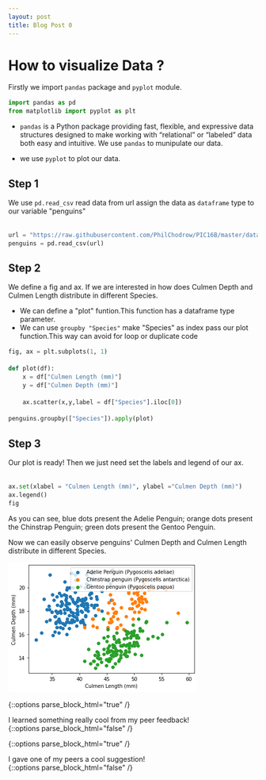 ```yaml
---
layout: post
title: Blog Post 0
---
```

# How to visualize Data ?

Firstly we import  `pandas`  package and  `pyplot`  module.
```python
import pandas as pd
from matplotlib import pyplot as plt

```
- `pandas` is a Python package providing fast, flexible, and expressive data structures designed to make working with “relational” or “labeled” data both easy and intuitive.
We use `pandas` to munipulate our data.

- we use `pyplot` to plot our data. 

## Step 1

We use `pd.read_csv` read data from url assign the data as `dataframe` type to our variable "penguins"


```python

url = "https://raw.githubusercontent.com/PhilChodrow/PIC16B/master/datasets/palmer_penguins.csv"
penguins = pd.read_csv(url)

```
## Step 2
We define a fig and ax.
If we are interested in how does Culmen Depth and Culmen Length distribute in different Species.
- We can define a "plot" funtion.This function has a dataframe type parameter. 
- We can use `groupby "Species"` make "Species" as index pass our plot function.This way can avoid for loop or duplicate code


```python
fig, ax = plt.subplots(1, 1)

def plot(df):
    x = df["Culmen Length (mm)"] 
    y = df["Culmen Depth (mm)"] 

    ax.scatter(x,y,label = df["Species"].iloc[0])
    
penguins.groupby(["Species"]).apply(plot)     

```
## Step 3
Our plot is ready! Then we just need set the labels and legend of our ax.

```python

ax.set(xlabel = "Culmen Length (mm)", ylabel ="Culmen Depth (mm)")
ax.legend()
fig   

```
As you can see, blue dots present the Adelie Penguin; 
orange dots present the Chinstrap Penguin; 
green dots present the Gentoo Penguin.

Now we can easily observe penguins' Culmen Depth and Culmen Length distribute in different Species.

![plot.png](\images\blog_1\plot.png)


{::options parse_block_html="true" /}
<div class="got-help">
I learned something really cool from my peer feedback! 
</div>
{::options parse_block_html="false" /}


{::options parse_block_html="true" /}
<div class="gave-help">
I gave one of my peers a cool suggestion! 
</div>
{::options parse_block_html="false" /}
